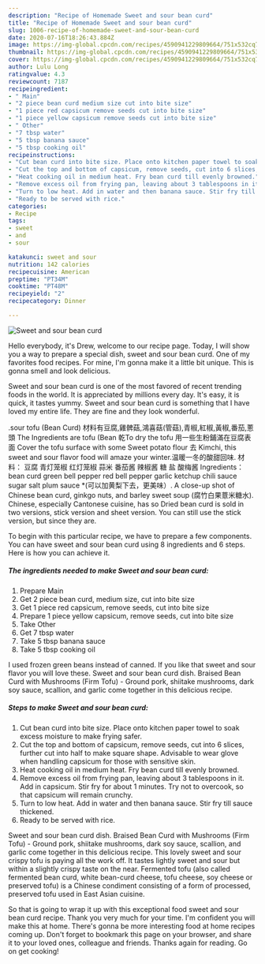 ```yaml
---
description: "Recipe of Homemade Sweet and sour bean curd"
title: "Recipe of Homemade Sweet and sour bean curd"
slug: 1006-recipe-of-homemade-sweet-and-sour-bean-curd
date: 2020-07-16T18:26:43.884Z
image: https://img-global.cpcdn.com/recipes/4590941229809664/751x532cq70/sweet-and-sour-bean-curd-recipe-main-photo.jpg
thumbnail: https://img-global.cpcdn.com/recipes/4590941229809664/751x532cq70/sweet-and-sour-bean-curd-recipe-main-photo.jpg
cover: https://img-global.cpcdn.com/recipes/4590941229809664/751x532cq70/sweet-and-sour-bean-curd-recipe-main-photo.jpg
author: Lulu Long
ratingvalue: 4.3
reviewcount: 7187
recipeingredient:
- " Main"
- "2 piece bean curd medium size cut into bite size"
- "1 piece red capsicum remove seeds cut into bite size"
- "1 piece yellow capsicum remove seeds cut into bite size"
- " Other"
- "7 tbsp water"
- "5 tbsp banana sauce"
- "5 tbsp cooking oil"
recipeinstructions:
- "Cut bean curd into bite size. Place onto kitchen paper towel to soak excess moisture to make frying safer."
- "Cut the top and bottom of capsicum, remove seeds, cut into 6 slices, further cut into half to make square shape. Advisable to wear glove when handling capsicum for those with sensitive skin."
- "Heat cooking oil in medium heat. Fry bean curd till evenly browned."
- "Remove excess oil from frying pan, leaving about 3 tablespoons in it. Add in capsicum. Stir fry for about 1 minutes. Try not to overcook, so that capsicum will remain crunchy."
- "Turn to low heat. Add in water and then banana sauce. Stir fry till sauce thickened."
- "Ready to be served with rice."
categories:
- Recipe
tags:
- sweet
- and
- sour

katakunci: sweet and sour 
nutrition: 142 calories
recipecuisine: American
preptime: "PT34M"
cooktime: "PT48M"
recipeyield: "2"
recipecategory: Dinner

---
```



![Sweet and sour bean curd](https://img-global.cpcdn.com/recipes/4590941229809664/751x532cq70/sweet-and-sour-bean-curd-recipe-main-photo.jpg)

Hello everybody, it's Drew, welcome to our recipe page. Today, I will show you a way to prepare a special dish, sweet and sour bean curd. One of my favorites food recipes. For mine, I'm gonna make it a little bit unique. This is gonna smell and look delicious.

Sweet and sour bean curd is one of the most favored of recent trending foods in the world. It is appreciated by millions every day. It's easy, it is quick, it tastes yummy. Sweet and sour bean curd is something that I have loved my entire life. They are fine and they look wonderful.

.sour tofu (Bean Curd) 材料有豆腐,雞髀菇,鴻喜菇(管菇),青椒,紅椒,黃椒,番茄,蔥頭 The Ingredients are tofu (Bean 乾To dry the tofu 用一些生粉鋪滿在豆腐表面 Cover the tofu surface with some Sweet potato flour 去 Kimchi, this sweet and sour flavor food will amaze your winter.温暖一冬的酸甜回味. 材料： 豆腐 青灯笼椒 红灯笼椒 蒜米 番茄酱 辣椒酱 糖 盐 酸梅酱 Ingredients： bean curd green bell pepper red bell pepper garlic ketchup chili sauce sugar salt plum sauce *(可以加黄梨下去，更美味）. A close-up shot of Chinese bean curd, ginkgo nuts, and barley sweet soup (腐竹白果薏米糖水). Chinese, especially Cantonese cuisine, has so Dried bean curd is sold in two versions, stick version and sheet version. You can still use the stick version, but since they are.


To begin with this particular recipe, we have to prepare a few components. You can have sweet and sour bean curd using 8 ingredients and 6 steps. Here is how you can achieve it.

<!--inarticleads1-->

##### The ingredients needed to make Sweet and sour bean curd:

1. Prepare  Main
1. Get 2 piece bean curd, medium size, cut into bite size
1. Get 1 piece red capsicum, remove seeds, cut into bite size
1. Prepare 1 piece yellow capsicum, remove seeds, cut into bite size
1. Take  Other
1. Get 7 tbsp water
1. Take 5 tbsp banana sauce
1. Take 5 tbsp cooking oil


I used frozen green beans instead of canned. If you like that sweet and sour flavor you will love these. Sweet and sour bean curd dish. Braised Bean Curd with Mushrooms (Firm Tofu) - Ground pork, shiitake mushrooms, dark soy sauce, scallion, and garlic come together in this delicious recipe. 

<!--inarticleads2-->

##### Steps to make Sweet and sour bean curd:

1. Cut bean curd into bite size. Place onto kitchen paper towel to soak excess moisture to make frying safer.
1. Cut the top and bottom of capsicum, remove seeds, cut into 6 slices, further cut into half to make square shape. Advisable to wear glove when handling capsicum for those with sensitive skin.
1. Heat cooking oil in medium heat. Fry bean curd till evenly browned.
1. Remove excess oil from frying pan, leaving about 3 tablespoons in it. Add in capsicum. Stir fry for about 1 minutes. Try not to overcook, so that capsicum will remain crunchy.
1. Turn to low heat. Add in water and then banana sauce. Stir fry till sauce thickened.
1. Ready to be served with rice.


Sweet and sour bean curd dish. Braised Bean Curd with Mushrooms (Firm Tofu) - Ground pork, shiitake mushrooms, dark soy sauce, scallion, and garlic come together in this delicious recipe. This lovely sweet and sour crispy tofu is paying all the work off. It tastes lightly sweet and sour but within a slightly crispy taste on the near. Fermented tofu (also called fermented bean curd, white bean-curd cheese, tofu cheese, soy cheese or preserved tofu) is a Chinese condiment consisting of a form of processed, preserved tofu used in East Asian cuisine. 

So that is going to wrap it up with this exceptional food sweet and sour bean curd recipe. Thank you very much for your time. I'm confident you will make this at home. There's gonna be more interesting food at home recipes coming up. Don't forget to bookmark this page on your browser, and share it to your loved ones, colleague and friends. Thanks again for reading. Go on get cooking!
